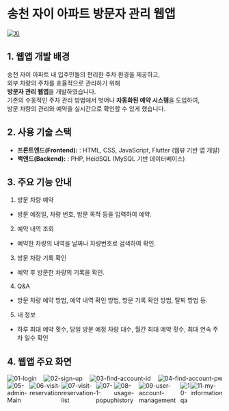 # 송천 자이 아파트 방문자 관리 웹앱
<a href="https://imgbb.com/"><img src="https://i.ibb.co/rRs8hSqt/Xi.png" alt="Xi" border="0"></a>

## 1. 웹앱 개발 배경
송천 자이 아파트 내 입주민들의 편리한 주차 환경을 제공하고,<br> 외부 차량의 주차를 효율적으로 관리하기 위해<br> **방문자 관리 웹앱**을 개발하였습니다.<br>
기존의 수동적인 주차 관리 방법에서 벗어나 **자동화된 예약 시스템**을 도입하여,<br> 방문 차량의 관리와 예약을 실시간으로 확인할 수 있게 했습니다.

## 2. 사용 기술 스택
- **프론트엔드(Frontend):** : HTML, CSS, JavaScript, Flutter (웹뷰 기반 앱 개발)
- **백엔드(Backend):**  :  PHP, HeidSQL (MySQL 기반 데이터베이스)

## 3. 주요 기능 안내
1. 방문 차량 예약
- 방문 예정일, 차량 번호, 방문 목적 등을 입력하여 예약.
2. 예약 내역 조회
- 예약한 차량의 내역을 날짜나 차량번호로 검색하여 확인.
3. 방문 차량 기록 확인
- 예약 후 방문한 차량의 기록을 확인.
4. Q&A
- 방문 차량 예약 방법, 예약 내역 확인 방법, 방문 기록 확인 방법, 탈퇴 방법 등.
5. 내 정보
- 하루 최대 예약 횟수, 당일 방문 예정 차량 대수, 월간 최대 예약 횟수, 최대 연속 주차 일수 확인
  
## 4. 웹앱 주요 화면
<div style="display: flex; justify-content: space-between;">
  <img src="https://i.ibb.co/JWgpm7qF/01-login.png" alt="01-login" border="0">
  <img src="https://i.ibb.co/VcpzYT1B/02-sign-up.png" alt="02-sign-up" border="0">
  <img src="https://i.ibb.co/Wqpfjj1/03-find-account-id.png" alt="03-find-account-id" border="0">
  <img src="https://i.ibb.co/HDn9tL7j/04-find-account-pw.png" alt="04-find-account-pw" border="0">
</div>
<div style="display: flex; justify-content: space-between;">
  <img src="https://i.ibb.co/v6HRRhht/05-admin-Main.png" alt="05-admin-Main" border="0">
  <img src="https://i.ibb.co/chJbzG7L/06-visit-reservation.png" alt="06-visit-reservation" border="0">
  <img src="https://i.ibb.co/VyszGS4/07-visit-reservation-list.png" alt="07-visit-reservation-list" border="0">
  <img src="https://i.ibb.co/MD033GN0/07-1-popup.png" alt="07-1-popup" border="0">
  <img src="https://i.ibb.co/ds9MDwJV/08-usage-history.png" alt="08-usage-history" border="0">
  <img src="https://i.ibb.co/ksXhbHHs/09-user-account-management.png" alt="09-user-account-management" border="0">
  <img src="https://i.ibb.co/0HX9RWx/10-qa.png" alt="10-qa" border="0">
  <img src="https://i.ibb.co/6cnj3mBH/11-my-information.png" alt="11-my-information" border="0">
</div>

